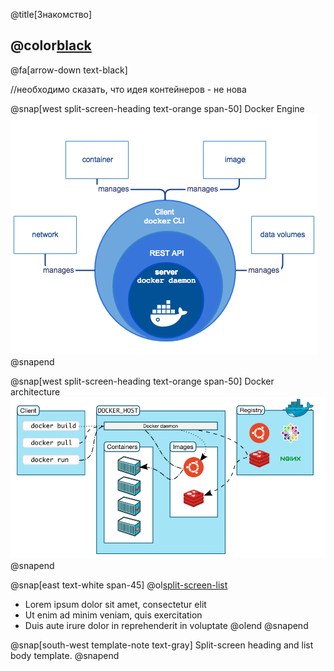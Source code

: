 @title[Знакомство]

## @color[black](Знакомство)

@fa[arrow-down text-black]

//необходимо сказать, что идея контейнеров - не нова

@snap[west split-screen-heading text-orange span-50]
Docker Engine
![Docker Engine](images/engine.png)
@snapend

@snap[west split-screen-heading text-orange span-50]
Docker architecture
![Docker Architecture](images/architecture.png)
@snapend

@snap[east text-white span-45]
@ol[split-screen-list](false)
- Lorem ipsum dolor sit amet, consectetur elit
- Ut enim ad minim veniam, quis exercitation
- Duis aute irure dolor in reprehenderit in voluptate
@olend
@snapend

@snap[south-west template-note text-gray]
Split-screen heading and list body template.
@snapend
